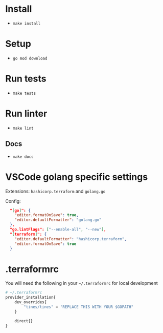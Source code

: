 # Install

- `make install`

# Setup

- `go mod download`

# Run tests

- `make tests`

# Run linter

- `make lint`

## Docs

- `make docs`

# VSCode golang specific settings

Extensions: `hashicorp.terraform` and `golang.go`

Config:

```json
  "[go]": {
    "editor.formatOnSave": true,
    "editor.defaultFormatter": "golang.go"
  },
  "go.lintFlags": ["--enable-all", "--new"],
  "[terraform]": {
    "editor.defaultFormatter": "hashicorp.terraform",
    "editor.formatOnSave": true
  }
```

# .terraformrc

You will need the following in your `~/.terraformrc` for local development

```terraform
# ~/.terraformrc
provider_installation{
    dev_overrides{
        "tines/tines" = "REPLACE THIS WITH YOUR $GOPATH"
    }

    direct{}
}
```
